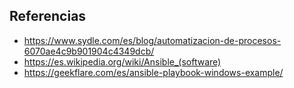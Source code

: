 ## Referencias
- https://www.sydle.com/es/blog/automatizacion-de-procesos-6070ae4c9b901904c4349dcb/
- https://es.wikipedia.org/wiki/Ansible_(software)
- https://geekflare.com/es/ansible-playbook-windows-example/
